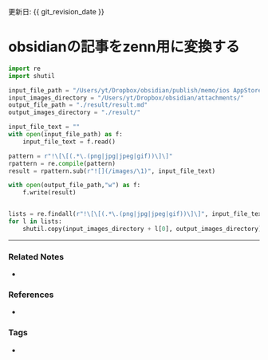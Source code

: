 更新日: {{ git_revision_date }}

# obsidianの記事をzenn用に変換する
```python
import re
import shutil

input_file_path = "/Users/yt/Dropbox/obsidian/publish/memo/ios AppStore用証明書の作成.md"
input_images_directory = "/Users/yt/Dropbox/obsidian/attachments/"
output_file_path = "./result/result.md"
output_images_directory = "./result/"

input_file_text = ""
with open(input_file_path) as f:
    input_file_text = f.read() 

pattern = r"!\[\[(.*\.(png|jpg|jpeg|gif))\]\]"
rpattern = re.compile(pattern)
result = rpattern.sub(r"![](/images/\1)", input_file_text)

with open(output_file_path,"w") as f:
    f.write(result)


lists = re.findall(r"!\[\[(.*\.(png|jpg|jpeg|gif))\]\]", input_file_text)
for l in lists:
    shutil.copy(input_images_directory + l[0], output_images_directory)
```

----
### Related Notes
- 

### References
- 

### Tags
- 